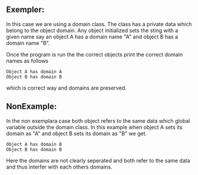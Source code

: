 ## Exempler:

In this case we are using a domain class. The class has a private data which
belong to the object domain. Any object initialized sets the sting with a
given name say an object A has a domain name "A" and object B has a domain
name "B". 


Once the program is run the the correct objects print the correct domain names
as follows

```
Object A has domain A
Object B has domain B
```
which is correct way and domains are preserved.

## NonExample:

In the non exemplara case both object refers to the same data which global variable outside
the domain class. In this example when object A sets its domain as "A" and
object B sets its domain as "B" we get.

```
Object A has domain B
Object B has domain B
```

Here the domains are not clearly seperated and both refer to the same data and
thus interfer with each others domains.


